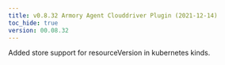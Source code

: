 ```yaml
---
title: v0.8.32 Armory Agent Clouddriver Plugin (2021-12-14)
toc_hide: true
version: 00.08.32
---
```


Added store support for resourceVersion in kubernetes kinds.
